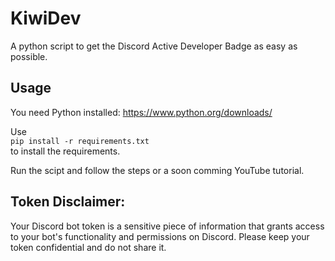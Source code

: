 
# KiwiDev

A python script to get the Discord Active Developer Badge as easy as possible.

## Usage

You need Python installed: https://www.python.org/downloads/


Use\
```pip install -r requirements.txt```\
to install the requirements.

Run the scipt and follow the steps or a soon comming YouTube tutorial.





## Token Disclaimer:
Your Discord bot token is a sensitive piece of information that grants access to your bot's functionality and permissions on Discord. Please keep your token confidential and do not share it.
